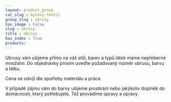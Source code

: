 ```yaml
---
layout: product_group
cat_slug : bytovy-textil
group_slug : ubrusy
has_image : False
slug : ubrusy
title : Ubrusy
has_index : True
products:
---
```


Ubrusy vám ušijeme přímo na váš stůl, barev a typů látek máme nepřeberné množství. Do objednávky prosím uveďte požadovaný rozměr ubrusu, barvu a látku.

Cena se odvíjí dle spotřeby materiálu a práce.

V případě zájmu vám do barvy ušijeme prostírání nebo jakýkoliv doplněk do domácnosti, který potřebujete. Též provádíme úpravy a opravy.
